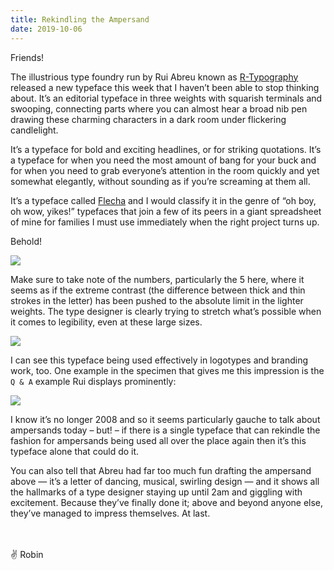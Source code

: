 ```yaml
---
title: Rekindling the Ampersand
date: 2019-10-06
---
```


Friends!

The illustrious type foundry run by Rui Abreu known as [R-Typography](http://r-typography.com/) released a new typeface this week that I haven’t been able to stop thinking about. It’s an editorial typeface in three weights with squarish terminals and swooping, connecting parts where you can almost hear a broad nib pen drawing these charming characters in a dark room under flickering candlelight.

It’s a typeface for bold and exciting headlines, or for striking quotations. It’s a typeface for when you need the most amount of bang for your buck and for when you need to grab everyone’s attention in the room quickly and yet somewhat elegantly, without sounding as if you’re screaming at them all.

It’s a typeface called [Flecha](http://new.r-typography.com/31_flecha/) and I would classify it in the genre of “oh boy, oh wow, yikes!” typefaces that join a few of its peers in a giant spreadsheet of mine for families I must use immediately when the right project turns up.

Behold!

![](https://buttondown.s3.us-west-2.amazonaws.com/images/c775e349-374b-4634-9f79-4174d5debb00.png)

Make sure to take note of the numbers, particularly the 5 here, where it seems as if the extreme contrast (the difference between thick and thin strokes in the letter) has been pushed to the absolute limit in the lighter weights. The type designer is clearly trying to stretch what’s possible when it comes to legibility, even at these large sizes.

![](https://buttondown.s3.us-west-2.amazonaws.com/images/1c20a1a5-e2bd-4660-9cc1-b4d185bf0a0c.png)

I can see this typeface being used effectively in logotypes and branding work, too. One example in the specimen that gives me this impression is the `Q & A` example Rui displays prominently:

![](https://buttondown.s3.us-west-2.amazonaws.com/images/698bbd42-56b1-4c49-9aea-d9ec666584d9.png)

I know it’s no longer 2008 and so it seems particularly gauche to talk about ampersands today – but! – if there is a single typeface that can rekindle the fashion for ampersands being used all over the place again then it’s this typeface alone that could do it.

You can also tell that Abreu had far too much fun drafting the ampersand above — it’s a letter of dancing, musical, swirling design — and it shows all the hallmarks of a type designer staying up until 2am and giggling with excitement. Because they’ve finally done it; above and beyond anyone else, they’ve managed to impress themselves. At last.

<br />
<br />
✌️ Robin
